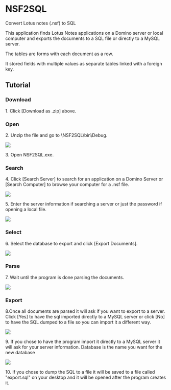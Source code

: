 # NSF2SQL

Convert Lotus notes (.nsf) to SQL

This application finds Lotus Notes applications on a Domino server or local computer and exports the documents to a SQL file or directly to a MySQL server.

The tables are forms with each document as a row.

It stored fields with multiple values as separate tables linked with a foreign key.

## Tutorial

### Download

1\. Click [Download as .zip] above.

### Open

2\. Unzip the file and go to \NSF2SQL\bin\Debug.

![](http://uzitech.github.io/images/nsf2sql7.png)

3\. Open NSF2SQL.exe.

### Search

4\. Click [Search Server] to search for an application on a Domino Server or [Search Computer] to browse your computer for a .nsf file.

![](http://uzitech.github.io/images/nsf2sql1.png)

5\. Enter the server information if searching a server or just the password if opening a local file.

![](http://uzitech.github.io/images/nsf2sql2.png)

### Select

6\. Select the database to export and click [Export Documents].

![](http://uzitech.github.io/images/nsf2sql3.png)

### Parse

7\. Wait until the program is done parsing the documents.

![](http://uzitech.github.io/images/nsf2sql4.png)

### Export

8\.Once all documents are parsed it will ask if you want to export to a server. Click [Yes] to have the sql imported directly to a MySQL server or click [No] to have the SQL dumped to a file so you can import it a different way.

![](http://uzitech.github.io/images/nsf2sql8.png)

9\. If you chose to have the program import it directly to a MySQL server it will ask for your server information. Database is the name you want for the new database

![](http://uzitech.github.io/images/nsf2sql6.png)

10\. If you chose to dump the SQL to a file it will be saved to a file called "export.sql" on your desktop and it will be opened after the program creates it.
